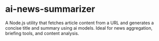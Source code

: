 # ai-news-summarizer
A Node.js utility that fetches article content from a URL and generates a concise title and summary using ai models. Ideal for news aggregation, briefing tools, and content analysis.
